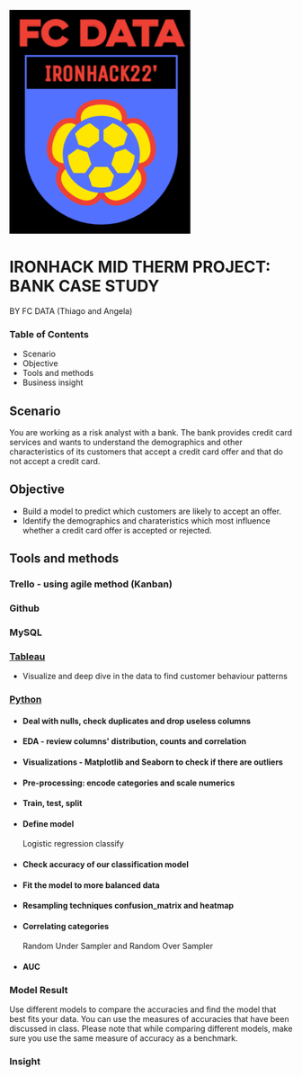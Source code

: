 ![alt text](https://github.com/cosfer2804/FCDATA/blob/main/logo.png)

# IRONHACK MID THERM PROJECT: BANK CASE STUDY

BY FC DATA (Thiago and Angela)

### Table of Contents
* Scenario
* Objective
* Tools and methods
* Business insight

## Scenario
You are working as a risk analyst with a bank. The bank provides credit card services and wants to understand the demographics and other characteristics of its customers that accept a credit card offer and that do not accept a credit card.

## Objective
* Build a model to predict which customers are likely to accept an offer.
* Identify the demographics and charateristics which most influence whether a credit card offer is accepted or rejected.

## Tools and methods

### Trello - using agile method (Kanban)

### Github

### MySQL

### [Tableau](https://public.tableau.com/app/profile/angela6850/viz/FCdataclassification/Dashboard?publish=yes)
* Visualize and deep dive in the data to find customer behaviour patterns

### [Python](https://www.python.org/)
* #### Deal with nulls, check duplicates and drop useless columns
* #### EDA - review columns' distribution, counts and correlation
* #### Visualizations - Matplotlib and Seaborn to check if there are outliers
* #### Pre-processing: encode categories and scale numerics

* #### Train, test, split

* #### Define model
  Logistic regression classify
* #### Check accuracy of our classification model
* #### Fit the model to more balanced data
* #### Resampling techniques confusion_matrix and heatmap
* #### Correlating categories
  Random Under Sampler and Random Over Sampler
* #### AUC

### Model Result
Use different models to compare the accuracies and find the model that best fits your data. You can use the measures of accuracies that have been discussed in class. Please note that while comparing different models, make sure you use the same measure of accuracy as a benchmark.

### Insight

